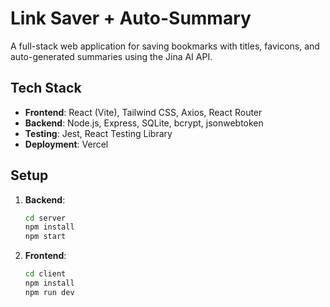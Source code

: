 
# Link Saver + Auto-Summary

A full-stack web application for saving bookmarks with titles, favicons, and auto-generated summaries using the Jina AI API.

## Tech Stack
- **Frontend**: React (Vite), Tailwind CSS, Axios, React Router
- **Backend**: Node.js, Express, SQLite, bcrypt, jsonwebtoken
- **Testing**: Jest, React Testing Library
- **Deployment**: Vercel

## Setup
1. **Backend**:
   ```bash
   cd server
   npm install
   npm start
2. **Frontend**:
   ```bash
   cd client
   npm install
   npm run dev